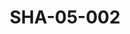 ---
pid: SHA-05-002
title: SHA-05-002
language: en
original_label: 
rights: Sharhabil Ahmed
location_of_original: Sharhabil Ahmed
photographer_or_studio: Saudi Arabian Ministry of Information
scanned_from: postcard 11.7 by 17.1
_date: 
location: Saudi Arabia
description: Postcard of the Kaaba
additional_notes: 
permission_display: 'yes'
on_server: 'no'
on_website: 'no'
permalink: /photopages/en/SHA-05-002.html
layout: photo-page
---